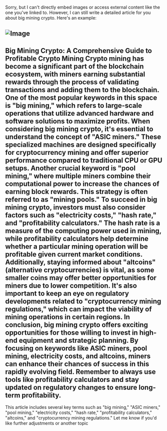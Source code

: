Sorry, but I can't directly embed images or access external content like the one you've linked to. However, I can still write a detailed article for you about big mining crypto. Here's an example:

![Image](https://github.com/user-attachments/assets/d7419ec9-dc67-403f-bf28-8faea5f1f74f)
---
**Big Mining Crypto: A Comprehensive Guide to Profitable Crypto Mining**
Crypto mining has become a significant part of the blockchain ecosystem, with miners earning substantial rewards through the process of validating transactions and adding them to the blockchain. One of the most popular keywords in this space is "big mining," which refers to large-scale operations that utilize advanced hardware and software solutions to maximize profits.
When considering big mining crypto, it's essential to understand the concept of "ASIC miners." These specialized machines are designed specifically for cryptocurrency mining and offer superior performance compared to traditional CPU or GPU setups. Another crucial keyword is "pool mining," where multiple miners combine their computational power to increase the chances of earning block rewards. This strategy is often referred to as "mining pools."
To succeed in big mining crypto, investors must also consider factors such as "electricity costs," "hash rate," and "profitability calculators." The hash rate is a measure of the computing power used in mining, while profitability calculators help determine whether a particular mining operation will be profitable given current market conditions.
Additionally, staying informed about "altcoins" (alternative cryptocurrencies) is vital, as some smaller coins may offer better opportunities for miners due to lower competition. It's also important to keep an eye on regulatory developments related to "cryptocurrency mining regulations," which can impact the viability of mining operations in certain regions.
In conclusion, big mining crypto offers exciting opportunities for those willing to invest in high-end equipment and strategic planning. By focusing on keywords like ASIC miners, pool mining, electricity costs, and altcoins, miners can enhance their chances of success in this rapidly evolving field. Remember to always use tools like profitability calculators and stay updated on regulatory changes to ensure long-term profitability.
---
This article includes several key terms such as "big mining," "ASIC miners," "pool mining," "electricity costs," "hash rate," "profitability calculators," "altcoins," and "cryptocurrency mining regulations." Let me know if you'd like further adjustments or another topic
